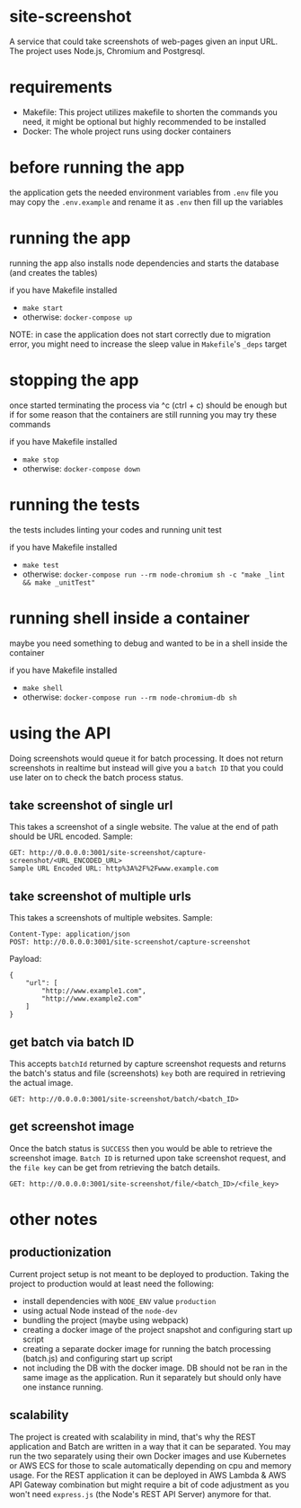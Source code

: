 # site-screenshot

A service that could take screenshots of web-pages given an input URL.
The project uses Node.js, Chromium and Postgresql.

# requirements
- Makefile: This project utilizes makefile to shorten the commands you need, it might be optional but highly recommended to be installed
- Docker: The whole project runs using docker containers

# before running the app
the application gets the needed environment variables from `.env` file
you may copy the `.env.example` and rename it as `.env` then fill up the variables

# running the app
running the app also installs node dependencies and starts the database (and creates the tables)

if you have Makefile installed
- `make start`
- otherwise: `docker-compose up`

NOTE: in case the application does not start correctly due to migration error, you might need to increase the sleep value in `Makefile`'s `_deps` target

# stopping the app
once started terminating the process via ^c (ctrl + c) should be enough but if for some reason that the containers are still running you may try these commands

if you have Makefile installed
- `make stop`
- otherwise: `docker-compose down`

# running the tests
the tests includes linting your codes and running unit test

if you have Makefile installed
- `make test`
- otherwise: `docker-compose run --rm node-chromium sh -c "make _lint && make _unitTest"`

# running shell inside a container
maybe you need something to debug and wanted to be in a shell inside the container

if you have Makefile installed
- `make shell`
- otherwise: `docker-compose run --rm node-chromium-db sh`

# using the API
Doing screenshots would queue it for batch processing. It does not return screenshots in realtime but instead will give you a `batch ID` that you could use later on to check the batch process status.

## take screenshot of single url
This takes a screenshot of a single website. The value at the end of path should be URL encoded.
Sample:
```
GET: http://0.0.0.0:3001/site-screenshot/capture-screenshot/<URL_ENCODED_URL>
Sample URL Encoded URL: http%3A%2F%2Fwww.example.com
```

## take screenshot of multiple urls
This takes a screenshots of multiple websites.
Sample:
```
Content-Type: application/json
POST: http://0.0.0.0:3001/site-screenshot/capture-screenshot
```
Payload:
```
{
	"url": [
		"http://www.example1.com",
		"http://www.example2.com"
	]
}
```

## get batch via batch ID
This accepts `batchId` returned by capture screenshot requests and returns the batch's status and file (screenshots) `key` both are required in retrieving the actual image.
```
GET: http://0.0.0.0:3001/site-screenshot/batch/<batch_ID>
```

## get screenshot image
Once the batch status is `SUCCESS` then you would be able to retrieve the screenshot image.
`Batch ID` is returned upon take screenshot request, and the `file key` can be get from retrieving the batch details.
```
GET: http://0.0.0.0:3001/site-screenshot/file/<batch_ID>/<file_key>
```

# other notes
## productionization
Current project setup is not meant to be deployed to production.
Taking the project to production would at least need the following:
- install dependencies with `NODE_ENV` value `production`
- using actual Node instead of the `node-dev`
- bundling the project (maybe using webpack)
- creating a docker image of the project snapshot and configuring start up script
- creating a separate docker image for running the batch processing (batch.js) and configuring start up script
- not including the DB with the docker image. DB should not be ran in the same image as the application. Run it separately but should only have one instance running.

## scalability
The project is created with scalability in mind, that's why the REST application and Batch are written in a way that it can be separated.
You may run the two separately using their own Docker images and use Kubernetes or AWS ECS for those to scale automatically depending on cpu and memory usage.
For the REST application it can be deployed in AWS Lambda & AWS API Gateway combination but might require a bit of code adjustment as you won't need `express.js` (the Node's REST API Server) anymore for that.
